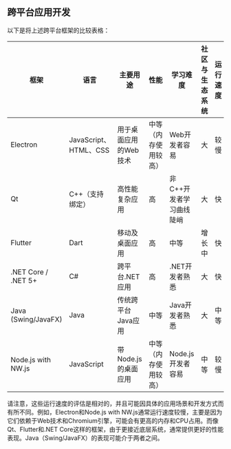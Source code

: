 ## 跨平台应用开发
以下是将上述跨平台框架的比较表格：


| 框架                    | 语言                   | 主要用途               | 性能               | 学习难度                | 社区与生态系统 | 运行速度 |
|----------------------|----------------------|---------------------|-------------------|---------------------|-----------|------|
| Electron             | JavaScript、HTML、CSS | 用于桌面应用的Web技术 | 中等（内存使用较高） | Web开发者容易            | 大        | 较慢  |
| Qt                   | C++（支持绑定）         | 高性能复杂应用           | 高                 | 非C++开发者学习曲线陡峭     | 大        | 快   |
| Flutter              | Dart                 | 移动及桌面应用            | 高                 | 中等                  | 增长中      | 快   |
| .NET Core / .NET 5+  | C#                   | 跨平台.NET应用          | 高                 | .NET开发者熟悉          | 大        | 快   |
| Java (Swing/JavaFX)  | Java                 | 传统跨平台Java应用        | 中等                | Java开发者熟悉           | 大        | 中等  |
| Node.js with NW.js   | JavaScript           | 带Node.js的桌面应用      | 中等（内存使用较高） | Node.js开发者容易         | 中等      | 较慢  |

请注意，这些运行速度的评估是相对的，并且可能因具体的应用场景和开发方式而有所不同。例如，Electron和Node.js with NW.js通常运行速度较慢，主要是因为它们依赖于Web技术和Chromium引擎，可能会有更高的内存和CPU占用。而像Qt、Flutter和.NET Core这样的框架，由于更接近底层系统，通常提供更好的性能表现。Java（Swing/JavaFX）的表现可能介于两者之间。